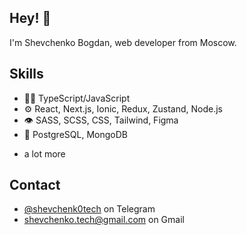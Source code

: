 ## Hey! 👋
I'm Shevchenko Bogdan, web developer from Moscow.

## Skills
- 👨‍💻 TypeScript/JavaScript
- ⚙️ React, Next.js, Ionic, Redux, Zustand, Node.js
- 👁️ SASS, SCSS, CSS, Tailwind, Figma
- 💽 PostgreSQL, MongoDB
+ a lot more 

## Contact
- [@shevchenk0tech](https://t.me/shevchenk0tech) on Telegram
- shevchenko.tech@gmail.com on Gmail
<!--
**Fac3Hunter/Fac3Hunter** is a ✨ _special_ ✨ repository because its `README.md` (this file) appears on your GitHub profile.

Here are some ideas to get you started:

- 🔭 I’m currently working on ...
- 🌱 I’m currently learning ...
- 👯 I’m looking to collaborate on ...
- 🤔 I’m looking for help with ...
- 💬 Ask me about ...
- 📫 How to reach me: ...
- 😄 Pronouns: ...
- ⚡ Fun fact: ...
-->
